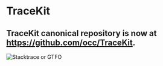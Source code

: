 TraceKit
========

## TraceKit canonical repository is now at https://github.com/occ/TraceKit.

![Stacktrace or GTFO](http://i.imgur.com/jacoj.jpg)

